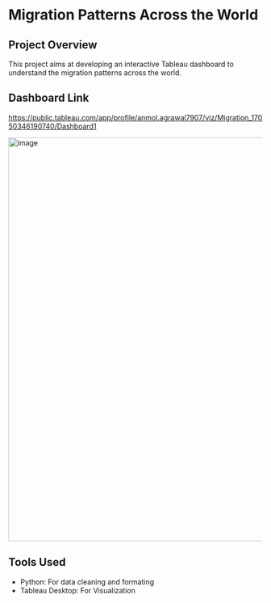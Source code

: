 # Migration Patterns Across the World

## Project Overview
This project aims at developing an interactive Tableau dashboard to understand the migration patterns across the world.

## Dashboard Link
https://public.tableau.com/app/profile/anmol.agrawal7907/viz/Migration_17050346190740/Dashboard1

<img width="799" alt="image" src="https://github.com/Anmol1311/Migration-Patterns-Across-the-World/assets/142256926/6aba5e24-c65c-4c83-8c3e-c4af406a5ad4">




## Tools Used
- Python: For data cleaning and formating
- Tableau Desktop: For Visualization

